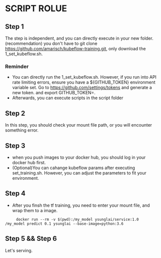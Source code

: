 # SCRIPT ROLUE

## Step 1
The step is independent, and you can directly execute in your new folder.
(recommendation) you don't have to git clone https://github.com/amarisch/kubeflow-training.git, only download the 1_set_kubeflow.sh.

### Reminder
* You can directly run the 1_set_kubeflow.sh. However, if you run into API rate limiting errors, ensure you have a ${GITHUB_TOKEN} environment variable set.
  Go to https://github.com/settings/tokens and generate a new token.
  and export GITHUB_TOKEN=<token>.
* Afterwards, you can execute scripts in the script folder
 
## Step 2
In this step, you should check your mount file path, or you will encounter something error.
 
## Step 3
* when you push images to your docker hub, you should log in your docker hub first.
* (Optional)You can cahange kubeflow params after executing set_training.sh. However, you can adjust the parameters to fit your environment.

## Step 4
* After you finsh the tf training, you need to enter your mount file, and wrap them to a image.
```
     docker run --rm -v $(pwd):/my_model ysunglai/service:1.0 /my_model predict 0.1 ysunglai --base-image=python:3.6 
```

## Step 5 && Step 6
Let's serving.
